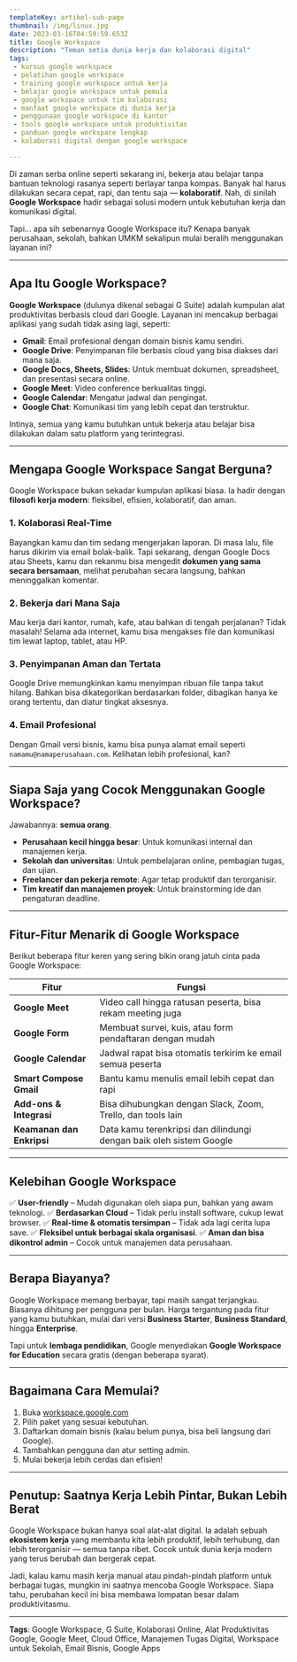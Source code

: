 ```yaml
---
templateKey: artikel-sub-page
thumbnail: /img/linux.jpg
date: 2023-03-16T04:59:59.653Z
title: Google Workspace
description: "Teman setia dunia kerja dan kolaborasi digital"
tags:
 - kursus google workspace
 - pelatihan google workspace
 - training google workspace untuk kerja
 - belajar google workspace untuk pemula
 - google workspace untuk tim kolaborasi
 - manfaat google workspace di dunia kerja
 - penggunaan google workspace di kantor
 - tools google workspace untuk produktivitas
 - panduan google workspace lengkap
 - kolaborasi digital dengan google workspace

---
```


Di zaman serba online seperti sekarang ini, bekerja atau belajar tanpa bantuan teknologi rasanya seperti berlayar tanpa kompas. Banyak hal harus dilakukan secara cepat, rapi, dan tentu saja — **kolaboratif**. Nah, di sinilah **Google Workspace** hadir sebagai solusi modern untuk kebutuhan kerja dan komunikasi digital.

Tapi... apa sih sebenarnya Google Workspace itu? Kenapa banyak perusahaan, sekolah, bahkan UMKM sekalipun mulai beralih menggunakan layanan ini?

---

## Apa Itu Google Workspace?

**Google Workspace** (dulunya dikenal sebagai G Suite) adalah kumpulan alat produktivitas berbasis cloud dari Google. Layanan ini mencakup berbagai aplikasi yang sudah tidak asing lagi, seperti:

* **Gmail**: Email profesional dengan domain bisnis kamu sendiri.
* **Google Drive**: Penyimpanan file berbasis cloud yang bisa diakses dari mana saja.
* **Google Docs, Sheets, Slides**: Untuk membuat dokumen, spreadsheet, dan presentasi secara online.
* **Google Meet**: Video conference berkualitas tinggi.
* **Google Calendar**: Mengatur jadwal dan pengingat.
* **Google Chat**: Komunikasi tim yang lebih cepat dan terstruktur.

Intinya, semua yang kamu butuhkan untuk bekerja atau belajar bisa dilakukan dalam satu platform yang terintegrasi.

---

## Mengapa Google Workspace Sangat Berguna?

Google Workspace bukan sekadar kumpulan aplikasi biasa. Ia hadir dengan **filosofi kerja modern**: fleksibel, efisien, kolaboratif, dan aman.

### 1. **Kolaborasi Real-Time**

Bayangkan kamu dan tim sedang mengerjakan laporan. Di masa lalu, file harus dikirim via email bolak-balik. Tapi sekarang, dengan Google Docs atau Sheets, kamu dan rekanmu bisa mengedit **dokumen yang sama secara bersamaan**, melihat perubahan secara langsung, bahkan meninggalkan komentar.

### 2. **Bekerja dari Mana Saja**

Mau kerja dari kantor, rumah, kafe, atau bahkan di tengah perjalanan? Tidak masalah! Selama ada internet, kamu bisa mengakses file dan komunikasi tim lewat laptop, tablet, atau HP.

### 3. **Penyimpanan Aman dan Tertata**

Google Drive memungkinkan kamu menyimpan ribuan file tanpa takut hilang. Bahkan bisa dikategorikan berdasarkan folder, dibagikan hanya ke orang tertentu, dan diatur tingkat aksesnya.

### 4. **Email Profesional**

Dengan Gmail versi bisnis, kamu bisa punya alamat email seperti `namamu@namaperusahaan.com`. Kelihatan lebih profesional, kan?

---

## Siapa Saja yang Cocok Menggunakan Google Workspace?

Jawabannya: **semua orang**.

* **Perusahaan kecil hingga besar**: Untuk komunikasi internal dan manajemen kerja.
* **Sekolah dan universitas**: Untuk pembelajaran online, pembagian tugas, dan ujian.
* **Freelancer dan pekerja remote**: Agar tetap produktif dan terorganisir.
* **Tim kreatif dan manajemen proyek**: Untuk brainstorming ide dan pengaturan deadline.

---

## Fitur-Fitur Menarik di Google Workspace

Berikut beberapa fitur keren yang sering bikin orang jatuh cinta pada Google Workspace:

| Fitur                     | Fungsi                                                              |
| ------------------------- | ------------------------------------------------------------------- |
| **Google Meet**           | Video call hingga ratusan peserta, bisa rekam meeting juga          |
| **Google Form**           | Membuat survei, kuis, atau form pendaftaran dengan mudah            |
| **Google Calendar**       | Jadwal rapat bisa otomatis terkirim ke email semua peserta          |
| **Smart Compose Gmail**   | Bantu kamu menulis email lebih cepat dan rapi                       |
| **Add-ons & Integrasi**   | Bisa dihubungkan dengan Slack, Zoom, Trello, dan tools lain         |
| **Keamanan dan Enkripsi** | Data kamu terenkripsi dan dilindungi dengan baik oleh sistem Google |

---

## Kelebihan Google Workspace

✅ **User-friendly** – Mudah digunakan oleh siapa pun, bahkan yang awam teknologi.
✅ **Berdasarkan Cloud** – Tidak perlu install software, cukup lewat browser.
✅ **Real-time & otomatis tersimpan** – Tidak ada lagi cerita lupa save.
✅ **Fleksibel untuk berbagai skala organisasi**.
✅ **Aman dan bisa dikontrol admin** – Cocok untuk manajemen data perusahaan.

---

## Berapa Biayanya?

Google Workspace memang berbayar, tapi masih sangat terjangkau. Biasanya dihitung per pengguna per bulan. Harga tergantung pada fitur yang kamu butuhkan, mulai dari versi **Business Starter**, **Business Standard**, hingga **Enterprise**.

Tapi untuk **lembaga pendidikan**, Google menyediakan **Google Workspace for Education** secara gratis (dengan beberapa syarat).

---

## Bagaimana Cara Memulai?

1. Buka [workspace.google.com](https://workspace.google.com/)
2. Pilih paket yang sesuai kebutuhan.
3. Daftarkan domain bisnis (kalau belum punya, bisa beli langsung dari Google).
4. Tambahkan pengguna dan atur setting admin.
5. Mulai bekerja lebih cerdas dan efisien!

---

## Penutup: Saatnya Kerja Lebih Pintar, Bukan Lebih Berat

Google Workspace bukan hanya soal alat-alat digital. Ia adalah sebuah **ekosistem kerja** yang membantu kita lebih produktif, lebih terhubung, dan lebih terorganisir — semua tanpa ribet. Cocok untuk dunia kerja modern yang terus berubah dan bergerak cepat.

Jadi, kalau kamu masih kerja manual atau pindah-pindah platform untuk berbagai tugas, mungkin ini saatnya mencoba Google Workspace. Siapa tahu, perubahan kecil ini bisa membawa lompatan besar dalam produktivitasmu.

---

**Tags**: Google Workspace, G Suite, Kolaborasi Online, Alat Produktivitas Google, Google Meet, Cloud Office, Manajemen Tugas Digital, Workspace untuk Sekolah, Email Bisnis, Google Apps




